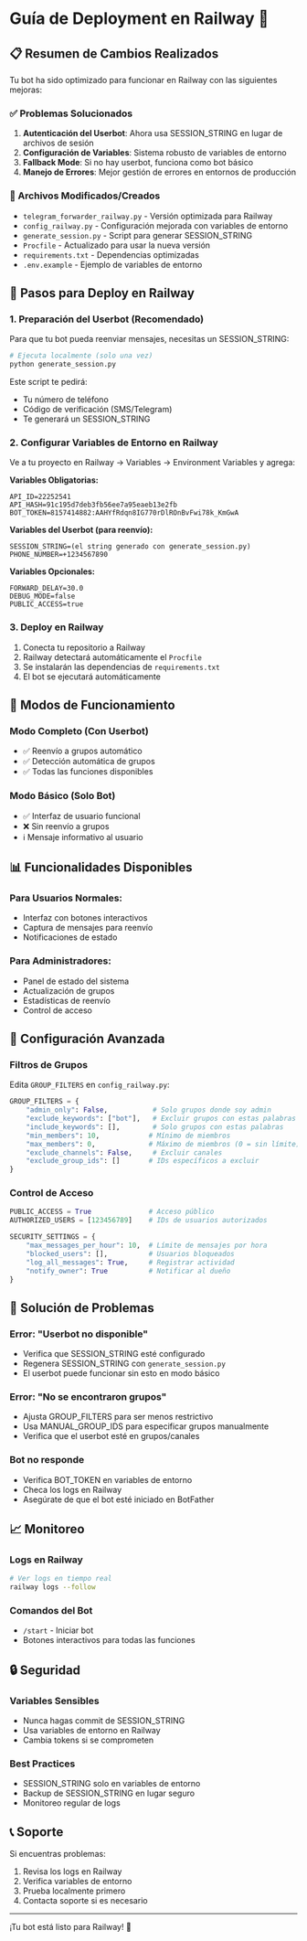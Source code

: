 # Guía de Deployment en Railway 🚀

## 📋 Resumen de Cambios Realizados

Tu bot ha sido optimizado para funcionar en Railway con las siguientes mejoras:

### ✅ Problemas Solucionados

1. **Autenticación del Userbot**: Ahora usa SESSION_STRING en lugar de archivos de sesión
2. **Configuración de Variables**: Sistema robusto de variables de entorno
3. **Fallback Mode**: Si no hay userbot, funciona como bot básico
4. **Manejo de Errores**: Mejor gestión de errores en entornos de producción

### 📁 Archivos Modificados/Creados

- `telegram_forwarder_railway.py` - Versión optimizada para Railway
- `config_railway.py` - Configuración mejorada con variables de entorno
- `generate_session.py` - Script para generar SESSION_STRING
- `Procfile` - Actualizado para usar la nueva versión
- `requirements.txt` - Dependencias optimizadas
- `.env.example` - Ejemplo de variables de entorno

## 🚀 Pasos para Deploy en Railway

### 1. Preparación del Userbot (Recomendado)

Para que tu bot pueda reenviar mensajes, necesitas un SESSION_STRING:

```bash
# Ejecuta localmente (solo una vez)
python generate_session.py
```

Este script te pedirá:
- Tu número de teléfono
- Código de verificación (SMS/Telegram)
- Te generará un SESSION_STRING

### 2. Configurar Variables de Entorno en Railway

Ve a tu proyecto en Railway → Variables → Environment Variables y agrega:

**Variables Obligatorias:**
```
API_ID=22252541
API_HASH=91c195d7deb3fb56ee7a95eaeb13e2fb
BOT_TOKEN=8157414882:AAHYfRdqn8IG770rDlROnBvFwi78k_KmGwA
```

**Variables del Userbot (para reenvío):**
```
SESSION_STRING=(el string generado con generate_session.py)
PHONE_NUMBER=+1234567890
```

**Variables Opcionales:**
```
FORWARD_DELAY=30.0
DEBUG_MODE=false
PUBLIC_ACCESS=true
```

### 3. Deploy en Railway

1. Conecta tu repositorio a Railway
2. Railway detectará automáticamente el `Procfile`
3. Se instalarán las dependencias de `requirements.txt`
4. El bot se ejecutará automáticamente

## 🤖 Modos de Funcionamiento

### Modo Completo (Con Userbot)
- ✅ Reenvío a grupos automático
- ✅ Detección automática de grupos
- ✅ Todas las funciones disponibles

### Modo Básico (Solo Bot)
- ✅ Interfaz de usuario funcional
- ❌ Sin reenvío a grupos
- ℹ️ Mensaje informativo al usuario

## 📊 Funcionalidades Disponibles

### Para Usuarios Normales:
- Interfaz con botones interactivos
- Captura de mensajes para reenvío
- Notificaciones de estado

### Para Administradores:
- Panel de estado del sistema
- Actualización de grupos
- Estadísticas de reenvío
- Control de acceso

## 🔧 Configuración Avanzada

### Filtros de Grupos
Edita `GROUP_FILTERS` en `config_railway.py`:

```python
GROUP_FILTERS = {
    "admin_only": False,           # Solo grupos donde soy admin
    "exclude_keywords": ["bot"],   # Excluir grupos con estas palabras
    "include_keywords": [],        # Solo grupos con estas palabras
    "min_members": 10,            # Mínimo de miembros
    "max_members": 0,             # Máximo de miembros (0 = sin límite)
    "exclude_channels": False,     # Excluir canales
    "exclude_group_ids": []       # IDs específicos a excluir
}
```

### Control de Acceso
```python
PUBLIC_ACCESS = True              # Acceso público
AUTHORIZED_USERS = [123456789]    # IDs de usuarios autorizados

SECURITY_SETTINGS = {
    "max_messages_per_hour": 10,  # Límite de mensajes por hora
    "blocked_users": [],          # Usuarios bloqueados
    "log_all_messages": True,     # Registrar actividad
    "notify_owner": True          # Notificar al dueño
}
```

## 🐛 Solución de Problemas

### Error: "Userbot no disponible"
- Verifica que SESSION_STRING esté configurado
- Regenera SESSION_STRING con `generate_session.py`
- El userbot puede funcionar sin esto en modo básico

### Error: "No se encontraron grupos"
- Ajusta GROUP_FILTERS para ser menos restrictivo
- Usa MANUAL_GROUP_IDS para especificar grupos manualmente
- Verifica que el userbot esté en grupos/canales

### Bot no responde
- Verifica BOT_TOKEN en variables de entorno
- Checa los logs en Railway
- Asegúrate de que el bot esté iniciado en BotFather

## 📈 Monitoreo

### Logs en Railway
```bash
# Ver logs en tiempo real
railway logs --follow
```

### Comandos del Bot
- `/start` - Iniciar bot
- Botones interactivos para todas las funciones

## 🔒 Seguridad

### Variables Sensibles
- Nunca hagas commit de SESSION_STRING
- Usa variables de entorno en Railway
- Cambia tokens si se comprometen

### Best Practices
- SESSION_STRING solo en variables de entorno
- Backup de SESSION_STRING en lugar seguro
- Monitoreo regular de logs

## 📞 Soporte

Si encuentras problemas:

1. Revisa los logs en Railway
2. Verifica variables de entorno
3. Prueba localmente primero
4. Contacta soporte si es necesario

---

¡Tu bot está listo para Railway! 🎉
